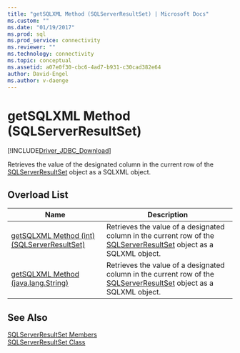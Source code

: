 ```yaml
---
title: "getSQLXML Method (SQLServerResultSet) | Microsoft Docs"
ms.custom: ""
ms.date: "01/19/2017"
ms.prod: sql
ms.prod_service: connectivity
ms.reviewer: ""
ms.technology: connectivity
ms.topic: conceptual
ms.assetid: a07e0f30-cbc6-4ad7-b931-c30cad382e64
author: David-Engel
ms.author: v-daenge
---
```

# getSQLXML Method (SQLServerResultSet)
[!INCLUDE[Driver_JDBC_Download](../../../includes/driver_jdbc_download.md)]

  Retrieves the value of the designated column in the current row of the [SQLServerResultSet](../../../connect/jdbc/reference/sqlserverresultset-class.md) object as a SQLXML object.  
  
## Overload List  
  
|Name|Description|  
|----------|-----------------|  
|[getSQLXML Method &#40;int&#41; &#40;SQLServerResultSet&#41;](../../../connect/jdbc/reference/getsqlxml-method-int-sqlserverresultset.md)|Retrieves the value of a designated column in the current row of the [SQLServerResultSet](../../../connect/jdbc/reference/sqlserverresultset-class.md) object as a SQLXML object.|  
|[getSQLXML Method &#40;java.lang.String&#41;](../../../connect/jdbc/reference/getsqlxml-method-java-lang-string.md)|Retrieves the value of a designated column in the current row of the [SQLServerResultSet](../../../connect/jdbc/reference/sqlserverresultset-class.md) object as a SQLXML object.|  
  
## See Also  
 [SQLServerResultSet Members](../../../connect/jdbc/reference/sqlserverresultset-members.md)   
 [SQLServerResultSet Class](../../../connect/jdbc/reference/sqlserverresultset-class.md)  
  
  
